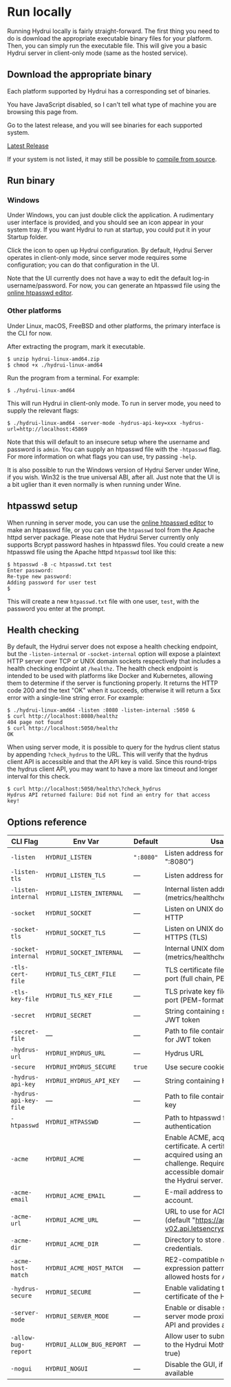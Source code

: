 # Run locally

Running Hydrui locally is fairly straight-forward. The first thing you need to do is download the appropriate executable binary files for your platform. Then, you can simply run the executable file. This will give you a basic Hydrui server in client-only mode (same as the hosted service).

## Download the appropriate binary

Each platform supported by Hydrui has a corresponding set of binaries.

<p>
<script>
;;(function() {
  const prefix = "The machine you are browsing this page from seems to be ";
  if (window.navigator.userAgent.match(/PlayStation/i)) {
    document.write(prefix + "a PlayStation?");
  } else if (window.navigator.platform.match(/iPhone/i)) {
    document.write(prefix + "an iPhone.");
  } else if (window.navigator.platform.match(/iPad/i)) {
    document.write(prefix + "an iPad.");
  } else if (window.navigator.platform.match(/Android/i) || window.navigator.userAgent.match(/Android/i)) {
    if (window.navigator.platform.match(/x86_64/i)) {
      document.write(prefix + "using Android on the AMD64 architecture.");
    } else if (window.navigator.platform.match(/aarch64/i)) {
      document.write(prefix + "using Android on the ARM64 architecture.");
    } else if (window.navigator.platform.match(/armv/i)) {
      document.write(prefix + "using Android on the ARM architecture.");
    } else {
      document.write(prefix + "an Android device.");
    }
  } else if (window.navigator.platform.match(/Linux/i)) {
    if (window.navigator.platform.match(/x86_64/i)) {
      document.write(prefix + "using Linux on the AMD64 architecture.");
    } else if (window.navigator.platform.match(/i686/i)) {
      document.write(prefix + "using Linux on the 386 architecture.");
    } else if (window.navigator.platform.match(/aarch64/i)) {
      document.write(prefix + "using Linux on the ARM64 architecture.");
    } else if (window.navigator.platform.match(/armv/i)) {
      document.write(prefix + "using Linux on the ARM architecture.");
    } else if (window.navigator.platform.match(/ppc64/i)) {
      document.write(prefix + "using Linux on the PPC64 architecture. Very cool.");
    } else if (window.navigator.platform.match(/mips/i)) {
      document.write(prefix + "using Linux on the MIPS architecture. Really?");
    } else {
      document.write(prefix + "using Linux, but I can't determine the CPU architecture.");
    }
  } else if (window.navigator.platform.match(/FreeBSD/i)) {
    if (window.navigator.platform.match(/x86_64/i)) {
      document.write(prefix + "using FreeBSD on the AMD64 architecture.");
    } else if (window.navigator.platform.match(/i686/i)) {
      document.write(prefix + "using FreeBSD on the 386 architecture.");
    } else {
      document.write(prefix + "using FreeBSD, but I can't determine the CPU architecture.");
    }
  } else if (window.navigator.platform.match(/Macintosh|MacIntel/i)) {
    document.write(prefix + "using macOS.");
  } else if (window.navigator.platform.match(/MacPPC/i)) {
    document.write(prefix + "using macOS on PowerPC");
  } else if (window.navigator.platform.match(/Mac68K/i)) {
    document.write(prefix + "using MacOS on a Motorola 68000 series. Would be very cool, but you're probably lying.");
  } else if (window.navigator.platform.match(/Win16/i)) {
    document.write(prefix + "using 16-bit Windows. Really?");
  } else if (window.navigator.platform.match(/Win32/i)) {
    document.write(prefix + "using Windows.");
  } else {
    document.write("I can't tell what type of machine you are browsing this page from.")
  }
})();
</script>
<noscript>
  You have JavaScript disabled, so I can't tell what type of machine you are browsing this page from.
</noscript>
</p>

Go to the latest release, and you will see binaries for each supported system.

<a href="https://github.com/hydrui/hydrui/releases/latest/" class="button button-primary">Latest Release</a>

If your system is not listed, it may still be possible to [compile from source](../compile-from-source/).

## Run binary

### Windows

Under Windows, you can just double click the application. A rudimentary user interface is provided, and you should see an icon appear in your system tray. If you want Hydrui to run at startup, you could put it in your Startup folder.

Click the icon to open up Hydrui configuration. By default, Hydrui Server operates in client-only mode, since server mode requires some configuration; you can do that configuration in the UI.

Note that the UI currently does not have a way to edit the default log-in username/password. For now, you can generate an htpasswd file using the [online htpasswd editor](/tools/htpasswd/).

### Other platforms

Under Linux, macOS, FreeBSD and other platforms, the primary interface is the CLI for now.

After extracting the program, mark it executable.

```console
$ unzip hydrui-linux-amd64.zip
$ chmod +x ./hydrui-linux-amd64
```

Run the program from a terminal. For example:

```console
$ ./hydrui-linux-amd64
```

This will run Hydrui in client-only mode. To run in server mode, you need to supply the relevant flags:

```console
$ ./hydrui-linux-amd64 -server-mode -hydrus-api-key=xxx -hydrus-url=http://localhost:45869
```

Note that this will default to an insecure setup where the username and password is `admin`. You can supply an htpasswd file with the `-htpasswd` flag. For more information on what flags you can use, try passing `-help`.

It is also possible to run the Windows version of Hydrui Server under Wine, if you wish. Win32 is the true universal ABI, after all. Just note that the UI is a bit uglier than it even normally is when running under Wine.

## htpasswd setup

When running in server mode, you can use the [online htpasswd editor](/tools/htpasswd/) to make an htpasswd file, or you can use the `htpasswd` tool from the Apache httpd server package. Please note that Hydrui Server currently only supports Bcrypt password hashes in htpasswd files. You could create a new htpasswd file using the Apache httpd `htpasswd` tool like this:

```console
$ htpasswd -B -c htpasswd.txt test
Enter password:
Re-type new password:
Adding password for user test
$
```

This will create a new `htpasswd.txt` file with one user, `test`, with the password you enter at the prompt.

## Health checking

By default, the Hydrui server does not expose a health checking endpoint, but the `-listen-internal` or `-socket-internal` option will expose a plaintext HTTP server over TCP or UNIX domain sockets respectively that includes a health checking endpoint at `/healthz`. The health check endpoint is intended to be used with platforms like Docker and Kubernetes, allowing them to determine if the server is functioning properly. It returns the HTTP code 200 and the text "OK" when it succeeds, otherwise it will return a 5xx error with a single-line string error. For example:

```console
$ ./hydrui-linux-amd64 -listen :8080 -listen-internal :5050 &
$ curl http://localhost:8080/healthz
404 page not found
$ curl http://localhost:5050/healthz
OK
```

When using server mode, it is possible to query for the hydrus client status by appending `?check_hydrus` to the URL. This will verify that the hydrus client API is accessible and that the API key is valid. Since this round-trips the hydrus client API, you may want to have a more lax timeout and longer interval for this check.

```console
$ curl http://localhost:5050/healthz\?check_hydrus
Hydrus API returned failure: Did not find an entry for that access key!
```

## Options reference

| CLI Flag               | Env Var                   | Default       | Usage
| ---------------------- | ------------------------- | ------------- | -----
| `-listen`              | `HYDRUI_LISTEN`           | `":8080"`     | Listen address for HTTP (default ":8080")
| `-listen-tls`          | `HYDRUI_LISTEN_TLS`       | &mdash;       | Listen address for HTTPS (TLS)
| `-listen-internal`     | `HYDRUI_LISTEN_INTERNAL`  | &mdash;       | Internal listen address (metrics/healthcheck/etc.)
| `-socket`              | `HYDRUI_SOCKET`           | &mdash;       | Listen on UNIX domain socket for HTTP
| `-socket-tls`          | `HYDRUI_SOCKET_TLS`       | &mdash;       | Listen on UNIX domain socket for HTTPS (TLS)
| `-socket-internal`     | `HYDRUI_SOCKET_INTERNAL`  | &mdash;       | Internal UNIX domain socket (metrics/healthcheck/etc.)
| `-tls-cert-file`       | `HYDRUI_TLS_CERT_FILE`    | &mdash;       | TLS certificate file to use for TLS port (full chain, PEM-formatted)
| `-tls-key-file`        | `HYDRUI_TLS_KEY_FILE`     | &mdash;       | TLS private key file to use for TLS port (PEM-formatted)
| `-secret`              | `HYDRUI_SECRET`           | &mdash;       | String containing secret key for JWT token
| `-secret-file`         | &mdash;                   | &mdash;       | Path to file containing secret key for JWT token
| `-hydrus-url`          | `HYDRUI_HYDRUS_URL`       | &mdash;       | Hydrus URL
| `-secure`              | `HYDRUI_HYDRUS_SECURE`    | `true`        | Use secure cookies
| `-hydrus-api-key`      | `HYDRUI_HYDRUS_API_KEY`   | &mdash;       | String containing Hydrus API key
| `-hydrus-api-key-file` | &mdash;                   | &mdash;       | Path to file containing Hydrus API key
| `-htpasswd`            | `HYDRUI_HTPASSWD`         | &mdash;       | Path to htpasswd file for authentication
| `-acme`                | `HYDRUI_ACME`             | &mdash;       | Enable ACME, acquire TLS certificate. A certificate will be acquired using an HTTP-01 challenge. Requires a publicly-accessible domain connected to the Hydrui server.
| `-acme-email`          | `HYDRUI_ACME_EMAIL`       | &mdash;       | E-mail address to use for ACME account.
| `-acme-url`            | `HYDRUI_ACME_URL`         | &mdash;       | URL to use for ACME endpoint (default "https://acme-v02.api.letsencrypt.org/directory")
| `-acme-dir`            | `HYDRUI_ACME_DIR`         | &mdash;       | Directory to store ACME credentials.
| `-acme-host-match`     | `HYDRUI_ACME_HOST_MATCH`  | &mdash;       | RE2-compatible regular expression pattern to match allowed hosts for ACME certs.
| `-hydrus-secure`       | `HYDRUI_SECURE`           | &mdash;       | Enable validating the TLS certificate of the Hydrus server
| `-server-mode`         | `HYDRUI_SERVER_MODE`      | &mdash;       | Enable or disable server mode; server mode proxies the Hydrus API and provides a login page
| `-allow-bug-report`    | `HYDRUI_ALLOW_BUG_REPORT` | &mdash;       | Allow user to submit bug reports to the Hydrui Mothership (default true)
| `-nogui`               | `HYDRUI_NOGUI`            | &mdash;       | Disable the GUI, if GUI support is available
